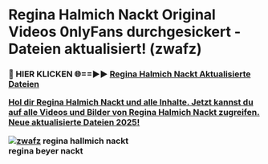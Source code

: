 # Regina Halmich Nackt Original Videos 0nlyFans durchgesickert - Dateien aktualisiert! (zwafz)

<h3>🔴 HIER KLICKEN 🌐==►► <a href="https://tinyurl.com/h6vf6nb8" rel="nofollow">Regina Halmich Nackt Aktualisierte Dateien

Hol dir Regina Halmich Nackt und alle Inhalte. Jetzt kannst du auf alle Videos und Bilder von Regina Halmich Nackt zugreifen. Neue aktualisierte Dateien 2025!

[![zwafz](https://i.imgur.com/sD4kR3V.gif)](https://tinyurl.com/h6vf6nb8)
regina hallmich nackt<br>
regina beyer nackt